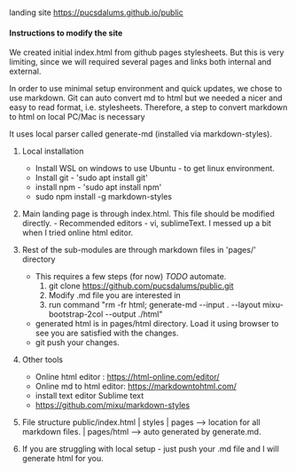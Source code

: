 # 
landing site https://pucsdalums.github.io/public

#### Instructions to modify the site
We created initial index.html from github pages stylesheets. But this is very limiting, since we will required several pages and links both internal and external.

In order to use minimal setup environment and quick updates, we chose to use markdown. 
Git can auto convert md to html but we needed a nicer and easy to read format, i.e. stylesheets.
 Therefore, a step to convert markdown to html on local PC/Mac is necessary

It uses local parser called generate-md (installed via markdown-styles). 

  
1. Local installation
	- Install WSL on windows to use Ubuntu - to get linux environment.
	- Install git - 'sudo apt install git'
	- install npm - 'sudo apt install npm'
	- sudo npm install -g markdown-styles
2. Main landing page is through index.html. This file should be modified directly. 
		- Recommended editors - vi, sublimeText. I messed up a bit when I tried online html editor.
3. Rest of the sub-modules are through markdown files in 'pages/' directory 
	- This  requires a few steps (for now)  _TODO_ automate.
		1. git clone  https://github.com/pucsdalums/public.git
        2. Modify .md file you are interested in
	    3. run command "rm -fr html; generate-md --input . --layout mixu-bootstrap-2col  --output ./html"
	- generated html is in pages/html directory. Load it using browser to see you are satisfied with the changes.
	- git push your changes.
4. Other tools
	- Online html  editor : https://html-online.com/editor/
	- Online md to html editor: https://markdowntohtml.com/
	- install text editor Sublime text
	- https://github.com/mixu/markdown-styles

5. File structure
	public/index.html
		  | styles
		  | pages       --> location for all markdown files.
		  | pages/html   --> auto generated by generate.md. 

6. If you are struggling with local setup - just push your .md file and I will generate html for you.

		
